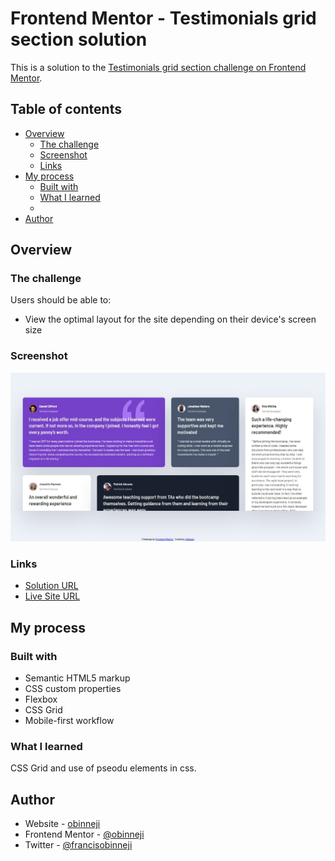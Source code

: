 # Frontend Mentor - Testimonials grid section solution

This is a solution to the [Testimonials grid section challenge on Frontend Mentor](https://www.frontendmentor.io/challenges/testimonials-grid-section-Nnw6J7Un7).
## Table of contents

- [Overview](#overview)
  - [The challenge](#the-challenge)
  - [Screenshot](#screenshot)
  - [Links](#links)
- [My process](#my-process)
  - [Built with](#built-with)
  - [What I learned](#what-i-learned)
  -
- [Author](#author)


## Overview

### The challenge

Users should be able to:

- View the optimal layout for the site depending on their device's screen size

### Screenshot

![](./screenshotgrid.png)



### Links

- [Solution URL](https://github.com/obinneji/testimonial-grid-section)
- [Live Site URL](https://obinneji.github.io/testimonial-grid-section)

## My process

### Built with

- Semantic HTML5 markup
- CSS custom properties
- Flexbox
- CSS Grid
- Mobile-first workflow




### What I learned

CSS Grid and use of pseodu elements in css.

## Author

- Website - [obinneji](https://github.com/obinneji)
- Frontend Mentor - [@obinneji](https://www.frontendmentor.io/profile/obinneji)
- Twitter - [@francisobinneji](https://www.twitter.com/francisobinneji)

